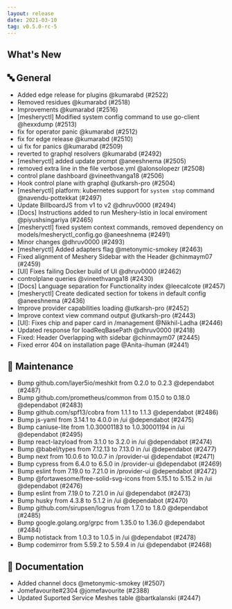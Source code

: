 ```yaml
---
layout: release
date: 2021-03-10
tag: v0.5.0-rc-5
---
```


## What's New

## 🔤 General
- Added edge release for plugins @kumarabd (#2522)
- Removed residues @kumarabd (#2518)
- Improvements @kumarabd (#2516)
- [mesheryctl] Modified system config command to use go-client @hexxdump (#2513)
- fix for operator panic @kumarabd (#2512)
- fix for edge release @kumarabd (#2510)
- ui fix for panics @kumarabd (#2509)
- reverted to graphql resolvers @kumarabd (#2492)
- [mesheryctl] added update prompt @aneeshnema (#2505)
- removed extra line in the file verbose.yml @alonsolopezr (#2508)
- control plane dashboard @vineethvanga18 (#2506)
- Hook control plane with graphql @utkarsh-pro (#2504)
- [mesheryctl] platform: kubernetes support for `system stop` command @navendu-pottekkat (#2497)
- Update BillboardJS from v1 to v2 @dhruv0000 (#2494)
- [Docs] Instructions added to run Meshery-Istio in local enviroment @piyushsingariya (#2465)
- [mesheryctl] fixed system context commands, removed dependency on models/mesheryctl_config.go @aneeshnema (#2491)
- Minor changes @dhruv0000 (#2493)
- [mesheryctl] Added adapters flag @metonymic-smokey (#2463)
- Fixed alignment of Meshery Sidebar with the Header @chinmaym07 (#2459)
- [UI] Fixes failing Docker build of UI @dhruv0000 (#2462)
- controlplane queries @vineethvanga18 (#2430)
- [Docs] Language separation for Functionality index @leecalcote (#2457)
- [mesheryctl] Create dedicated section for tokens in default config @aneeshnema (#2436)
- Improve provider capabilities loading @utkarsh-pro (#2452)
- Improve context view command output @utkarsh-pro (#2443)
- \[UI\]: Fixes chip and paper card in /management @Nikhil-Ladha (#2446)
- Updated response for loadReqBasePath @dhruv0000 (#2418)
- Fixed: Header Overlapping with sidebar @chinmaym07 (#2445)
- Fixed error 404 on installation page @Anita-ihuman (#2441)

## 🧰 Maintenance

- Bump github.com/layer5io/meshkit from 0.2.0 to 0.2.3 @dependabot (#2487)
- Bump github.com/prometheus/common from 0.15.0 to 0.18.0 @dependabot (#2483)
- Bump github.com/spf13/cobra from 1.1.1 to 1.1.3 @dependabot (#2486)
- Bump js-yaml from 3.14.1 to 4.0.0 in /ui @dependabot (#2475)
- Bump caniuse-lite from 1.0.30001183 to 1.0.30001194 in /ui @dependabot (#2495)
- Bump react-lazyload from 3.1.0 to 3.2.0 in /ui @dependabot (#2474)
- Bump @babel/types from 7.12.13 to 7.13.0 in /ui @dependabot (#2477)
- Bump next from 10.0.6 to 10.0.7 in /provider-ui @dependabot (#2471)
- Bump cypress from 6.4.0 to 6.5.0 in /provider-ui @dependabot (#2469)
- Bump eslint from 7.19.0 to 7.21.0 in /provider-ui @dependabot (#2472)
- Bump @fortawesome/free-solid-svg-icons from 5.15.1 to 5.15.2 in /ui @dependabot (#2476)
- Bump eslint from 7.19.0 to 7.21.0 in /ui @dependabot (#2473)
- Bump husky from 4.3.8 to 5.1.2 in /ui @dependabot (#2470)
- Bump github.com/sirupsen/logrus from 1.7.0 to 1.8.0 @dependabot (#2485)
- Bump google.golang.org/grpc from 1.35.0 to 1.36.0 @dependabot (#2484)
- Bump notistack from 1.0.3 to 1.0.5 in /ui @dependabot (#2478)
- Bump codemirror from 5.59.2 to 5.59.4 in /ui @dependabot (#2468)

## 📖 Documentation

- Added channel docs @metonymic-smokey (#2507)
- Jomefavourite#2304 @jomefavourite (#2388)
- Updated Suported Service Meshes table @bartkalanski (#2447)
